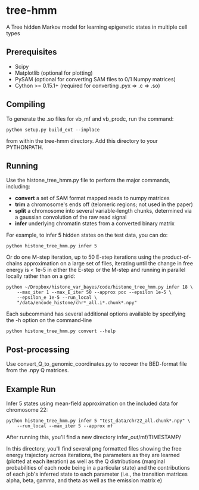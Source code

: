 tree-hmm
========

A Tree hidden Markov model for learning epigenetic states in multiple cell types



Prerequisites
-------------
* Scipy
* Matplotlib (optional for plotting)
* PySAM (optional for converting SAM files to 0/1 Numpy matrices)
* Cython >= 0.15.1+ (required for converting .pyx => .c => .so)


Compiling
---------
To generate the .so files for vb_mf and vb_prodc, run the command:

    python setup.py build_ext --inplace

from within the tree-hmm directory.  Add this directory to your PYTHONPATH.


Running
-------
Use the histone_tree_hmm.py file to perform the major commands, including:
* **convert** a set of SAM format mapped reads to numpy matrices
* **trim** a chromosome's ends off (telomeric regions; not used in the paper)
* **split** a chromosome into several variable-length chunks, determined via a 
    gaussian convolution of the raw read signal
* **infer** underlying chromatin states from a converted binary matrix

For example, to infer 5 hidden states on the test data, you can do:

    python histone_tree_hmm.py infer 5

Or do one M-step iteration, up to 50 E-step iterations using the 
product-of-chains approximation on a large set of files, iterating until
the change in free energy is < 1e-5 in either the E-step or the M-step and 
running in parallel locally rather than on a grid:

    python ~/Dropbox/histone_var_bayes/code/histone_tree_hmm.py infer 18 \
        --max_iter 1 --max_E_iter 50 --approx poc --epsilon 1e-5 \
        --epsilon_e 1e-5 --run_local \
        "/data/encode_histone/chr*_all.i*.chunk*.npy"

Each subcommand has several additional options available by specifying the -h 
option on the command-line

    python histone_tree_hmm.py convert --help


Post-processing
---------------
Use convert_Q_to_genomic_coordinates.py to recover the BED-format file from the
.npy Q matrices.


Example Run
-----------
Infer 5 states using mean-field approximation on the included data for 
chromosome 22:

    python histone_tree_hmm.py infer 5 "test_data/chr22_all.chunk*.npy" \
        --run_local --max_iter 5 --approx mf

After running this, you'll find a new directory infer_out/mf/TIMESTAMP/

In this directory, you'll find several png formatted files showing the 
free energy trajectory across iterations, the parameters as they are 
learned (plotted at each iteration) as well as the Q distributions 
(marginal probabilities of each node being in a particular state) and the 
contributions of each job's inferred state to each parameter (i.e., the 
transition matrices alpha, beta, gamma, and theta as well as the emission 
matrix e) 

